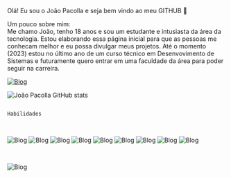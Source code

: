 Olá! Eu sou o João Pacolla e seja bem vindo ao meu GITHUB 👋

Um pouco sobre mim: <br>
Me chamo João, tenho 18 anos e sou um estudante e intusiasta da área da tecnologia. Estou elaborando essa página inicial para que as pessoas me conhecam melhor e eu possa divulgar meus projetos. Até o momento (2023) estou no último ano de um curso técnico em Desenvovimento de Sistemas e futuramente quero entrar em uma faculdade da área para poder seguir na carreira. 

[![Blog](https://img.shields.io/badge/LinkedIn-0077B5?style=for-the-badge&logo=linkedin&logoColor=white)](www.linkedin.com/in/joaopaulostradiotopacolla)

![João Pacolla GitHub stats](https://github-readme-stats.vercel.app/api?username=fanfufa&theme=blue-green)

                                                                  Habilidades
<br>





![Blog](https://img.shields.io/badge/JavaScript-F7DF1E?style=for-the-badge&logo=javascript&logoColor=black)
![Blog](https://img.shields.io/badge/Python-14354C?style=for-the-badge&logo=python&logoColor=white)
![Blog](https://img.shields.io/badge/HTML5-E34F26?style=for-the-badge&logo=html5&logoColor=white)
![Blog](https://img.shields.io/badge/CSS3-1572B6?style=for-the-badge&logo=css3&logoColor=white
)
![Blog](https://img.shields.io/badge/C%23-239120?style=for-the-badge&logo=c-sharp&logoColor=white
)
![Blog](https://img.shields.io/badge/C-00599C?style=for-the-badge&logo=c&logoColor=white
)
![Blog](https://img.shields.io/badge/MySQL-00000F?style=for-the-badge&logo=mysql&logoColor=white)
![Blog](https://img.shields.io/badge/Arduino-00979D?style=for-the-badge&logo=Arduino&logoColor=white
)
![Blog](https://img.shields.io/badge/Figma-F24E1E?style=for-the-badge&logo=figma&logoColor=white
)

<br>


![Blog](https://github-readme-stats.vercel.app/api/top-langs/?username=fanfufa&theme=blue-green)
